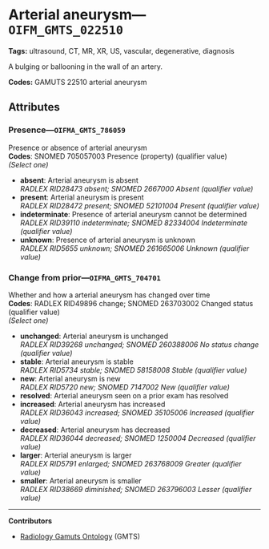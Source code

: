 # Arterial aneurysm—`OIFM_GMTS_022510`

**Tags:** ultrasound, CT, MR, XR, US, vascular, degenerative, diagnosis

A bulging or ballooning in the wall of an artery.

**Codes:** GAMUTS 22510 arterial aneurysm

## Attributes

### Presence—`OIFMA_GMTS_786059`

Presence or absence of arterial aneurysm  
**Codes**: SNOMED 705057003 Presence (property) (qualifier value)  
*(Select one)*

- **absent**: Arterial aneurysm is absent  
_RADLEX RID28473 absent; SNOMED 2667000 Absent (qualifier value)_
- **present**: Arterial aneurysm is present  
_RADLEX RID28472 present; SNOMED 52101004 Present (qualifier value)_
- **indeterminate**: Presence of arterial aneurysm cannot be determined  
_RADLEX RID39110 indeterminate; SNOMED 82334004 Indeterminate (qualifier value)_
- **unknown**: Presence of arterial aneurysm is unknown  
_RADLEX RID5655 unknown; SNOMED 261665006 Unknown (qualifier value)_

### Change from prior—`OIFMA_GMTS_704701`

Whether and how a arterial aneurysm has changed over time  
**Codes**: RADLEX RID49896 change; SNOMED 263703002 Changed status (qualifier value)  
*(Select one)*

- **unchanged**: Arterial aneurysm is unchanged  
_RADLEX RID39268 unchanged; SNOMED 260388006 No status change (qualifier value)_
- **stable**: Arterial aneurysm is stable  
_RADLEX RID5734 stable; SNOMED 58158008 Stable (qualifier value)_
- **new**: Arterial aneurysm is new  
_RADLEX RID5720 new; SNOMED 7147002 New (qualifier value)_
- **resolved**: Arterial aneurysm seen on a prior exam has resolved  
- **increased**: Arterial aneurysm has increased  
_RADLEX RID36043 increased; SNOMED 35105006 Increased (qualifier value)_
- **decreased**: Arterial aneurysm has decreased  
_RADLEX RID36044 decreased; SNOMED 1250004 Decreased (qualifier value)_
- **larger**: Arterial aneurysm is larger  
_RADLEX RID5791 enlarged; SNOMED 263768009 Greater (qualifier value)_
- **smaller**: Arterial aneurysm is smaller  
_RADLEX RID38669 diminished; SNOMED 263796003 Lesser (qualifier value)_

---

**Contributors**

- [Radiology Gamuts Ontology](https://gamuts.net/) (GMTS)